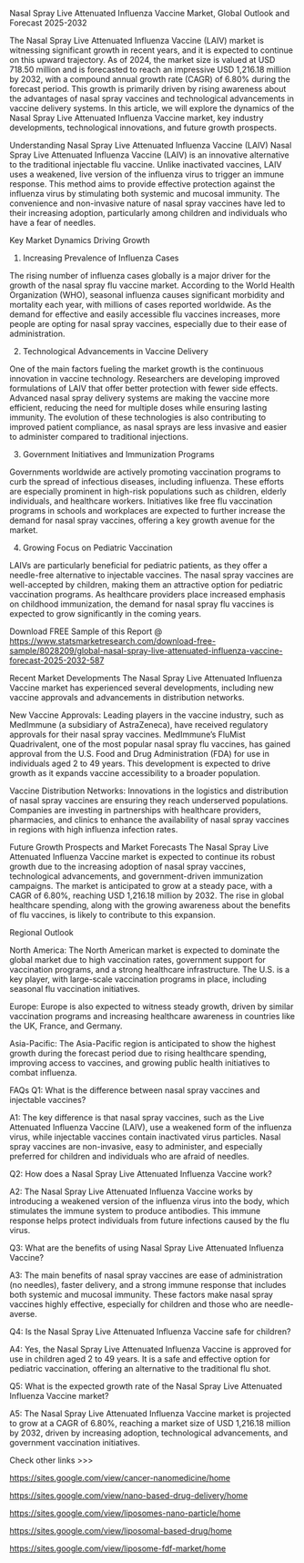 Nasal Spray Live Attenuated Influenza Vaccine Market, Global Outlook and Forecast 2025-2032

The Nasal Spray Live Attenuated Influenza Vaccine (LAIV) market is witnessing significant growth in recent years, and it is expected to continue on this upward trajectory. As of 2024, the market size is valued at USD 718.50 million and is forecasted to reach an impressive USD 1,216.18 million by 2032, with a compound annual growth rate (CAGR) of 6.80% during the forecast period. This growth is primarily driven by rising awareness about the advantages of nasal spray vaccines and technological advancements in vaccine delivery systems. In this article, we will explore the dynamics of the Nasal Spray Live Attenuated Influenza Vaccine market, key industry developments, technological innovations, and future growth prospects.

Understanding Nasal Spray Live Attenuated Influenza Vaccine (LAIV)
Nasal Spray Live Attenuated Influenza Vaccine (LAIV) is an innovative alternative to the traditional injectable flu vaccine. Unlike inactivated vaccines, LAIV uses a weakened, live version of the influenza virus to trigger an immune response. This method aims to provide effective protection against the influenza virus by stimulating both systemic and mucosal immunity. The convenience and non-invasive nature of nasal spray vaccines have led to their increasing adoption, particularly among children and individuals who have a fear of needles.

Key Market Dynamics Driving Growth
1. Increasing Prevalence of Influenza Cases

The rising number of influenza cases globally is a major driver for the growth of the nasal spray flu vaccine market. According to the World Health Organization (WHO), seasonal influenza causes significant morbidity and mortality each year, with millions of cases reported worldwide. As the demand for effective and easily accessible flu vaccines increases, more people are opting for nasal spray vaccines, especially due to their ease of administration.

2. Technological Advancements in Vaccine Delivery

One of the main factors fueling the market growth is the continuous innovation in vaccine technology. Researchers are developing improved formulations of LAIV that offer better protection with fewer side effects. Advanced nasal spray delivery systems are making the vaccine more efficient, reducing the need for multiple doses while ensuring lasting immunity. The evolution of these technologies is also contributing to improved patient compliance, as nasal sprays are less invasive and easier to administer compared to traditional injections.

3. Government Initiatives and Immunization Programs

Governments worldwide are actively promoting vaccination programs to curb the spread of infectious diseases, including influenza. These efforts are especially prominent in high-risk populations such as children, elderly individuals, and healthcare workers. Initiatives like free flu vaccination programs in schools and workplaces are expected to further increase the demand for nasal spray vaccines, offering a key growth avenue for the market.

4. Growing Focus on Pediatric Vaccination

LAIVs are particularly beneficial for pediatric patients, as they offer a needle-free alternative to injectable vaccines. The nasal spray vaccines are well-accepted by children, making them an attractive option for pediatric vaccination programs. As healthcare providers place increased emphasis on childhood immunization, the demand for nasal spray flu vaccines is expected to grow significantly in the coming years.

Download FREE Sample of this Report @ https://www.statsmarketresearch.com/download-free-sample/8028209/global-nasal-spray-live-attenuated-influenza-vaccine-forecast-2025-2032-587 

Recent Market Developments
The Nasal Spray Live Attenuated Influenza Vaccine market has experienced several developments, including new vaccine approvals and advancements in distribution networks.

New Vaccine Approvals: Leading players in the vaccine industry, such as MedImmune (a subsidiary of AstraZeneca), have received regulatory approvals for their nasal spray vaccines. MedImmune’s FluMist Quadrivalent, one of the most popular nasal spray flu vaccines, has gained approval from the U.S. Food and Drug Administration (FDA) for use in individuals aged 2 to 49 years. This development is expected to drive growth as it expands vaccine accessibility to a broader population.

Vaccine Distribution Networks: Innovations in the logistics and distribution of nasal spray vaccines are ensuring they reach underserved populations. Companies are investing in partnerships with healthcare providers, pharmacies, and clinics to enhance the availability of nasal spray vaccines in regions with high influenza infection rates.

Future Growth Prospects and Market Forecasts
The Nasal Spray Live Attenuated Influenza Vaccine market is expected to continue its robust growth due to the increasing adoption of nasal spray vaccines, technological advancements, and government-driven immunization campaigns. The market is anticipated to grow at a steady pace, with a CAGR of 6.80%, reaching USD 1,216.18 million by 2032. The rise in global healthcare spending, along with the growing awareness about the benefits of flu vaccines, is likely to contribute to this expansion.

Regional Outlook

North America: The North American market is expected to dominate the global market due to high vaccination rates, government support for vaccination programs, and a strong healthcare infrastructure. The U.S. is a key player, with large-scale vaccination programs in place, including seasonal flu vaccination initiatives.

Europe: Europe is also expected to witness steady growth, driven by similar vaccination programs and increasing healthcare awareness in countries like the UK, France, and Germany.

Asia-Pacific: The Asia-Pacific region is anticipated to show the highest growth during the forecast period due to rising healthcare spending, improving access to vaccines, and growing public health initiatives to combat influenza.

FAQs
Q1: What is the difference between nasal spray vaccines and injectable vaccines?

A1: The key difference is that nasal spray vaccines, such as the Live Attenuated Influenza Vaccine (LAIV), use a weakened form of the influenza virus, while injectable vaccines contain inactivated virus particles. Nasal spray vaccines are non-invasive, easy to administer, and especially preferred for children and individuals who are afraid of needles.

Q2: How does a Nasal Spray Live Attenuated Influenza Vaccine work?

A2: The Nasal Spray Live Attenuated Influenza Vaccine works by introducing a weakened version of the influenza virus into the body, which stimulates the immune system to produce antibodies. This immune response helps protect individuals from future infections caused by the flu virus.

Q3: What are the benefits of using Nasal Spray Live Attenuated Influenza Vaccine?

A3: The main benefits of nasal spray vaccines are ease of administration (no needles), faster delivery, and a strong immune response that includes both systemic and mucosal immunity. These factors make nasal spray vaccines highly effective, especially for children and those who are needle-averse.

Q4: Is the Nasal Spray Live Attenuated Influenza Vaccine safe for children?

A4: Yes, the Nasal Spray Live Attenuated Influenza Vaccine is approved for use in children aged 2 to 49 years. It is a safe and effective option for pediatric vaccination, offering an alternative to the traditional flu shot.

Q5: What is the expected growth rate of the Nasal Spray Live Attenuated Influenza Vaccine market?

A5: The Nasal Spray Live Attenuated Influenza Vaccine market is projected to grow at a CAGR of 6.80%, reaching a market size of USD 1,216.18 million by 2032, driven by increasing adoption, technological advancements, and government vaccination initiatives.

Check other links >>>

https://sites.google.com/view/cancer-nanomedicine/home			

https://sites.google.com/view/nano-based-drug-delivery/home			

https://sites.google.com/view/liposomes-nano-particle/home			

https://sites.google.com/view/liposomal-based-drug/home			

https://sites.google.com/view/liposome-fdf-market/home			
